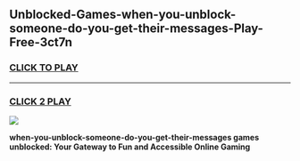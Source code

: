 
## Unblocked-Games-when-you-unblock-someone-do-you-get-their-messages-Play-Free-3ct7n
<h3>
<a href="https://premium76.site?title=when-you-unblock-someone-do-you-get-their-messages&ref=23A">CLICK TO PLAY</a></h3>
<hr>

<h3>
<a href="https://premium76.site?title=when-you-unblock-someone-do-you-get-their-messages&ref=23A">CLICK 2 PLAY</a>
  
</h3>

<a href="https://premium76.site?title=when-you-unblock-someone-do-you-get-their-messages&ref=23A"><img src="https://clearcache.store/games.png"></a>


**when-you-unblock-someone-do-you-get-their-messages games unblocked: Your Gateway to Fun and Accessible Online Gaming**
